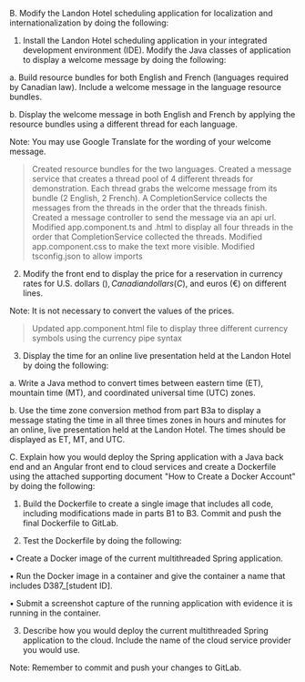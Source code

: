 B.  Modify the Landon Hotel scheduling application for localization and internationalization by doing the following:

1.   Install the Landon Hotel scheduling application in your integrated development environment (IDE). Modify the Java classes of application to display a welcome message by doing the following:

a.  Build resource bundles for both English and French (languages required by Canadian law). Include a welcome message in the language resource bundles.

b.  Display the welcome message in both English and French by applying the resource bundles using a different thread for each language.


Note: You may use Google Translate for the wording of your welcome message.

> Created resource bundles for the two languages.
> Created a message service that creates a thread pool of 4 different threads for demonstration.
> Each thread grabs the welcome message from its bundle (2 English, 2 French).
> A CompletionService collects the messages from the threads in the order that the threads finish.
> Created a message controller to send the message via an api url.
> Modified app.component.ts and .html to display all four threads in the order that CompletionService collected the threads.
> Modified app.component.css to make the text more visible.
> Modified tsconfig.json to allow imports

2.  Modify the front end to display the price for a reservation in currency rates for U.S. dollars ($), Canadian dollars (C$), and euros (€) on different lines.


Note: It is not necessary to convert the values of the prices.

> Updated app.component.html file to display three different currency symbols using the currency pipe syntax

3.  Display the time for an online live presentation held at the Landon Hotel by doing the following:

a.  Write a Java method to convert times between eastern time (ET), mountain time (MT), and coordinated universal time (UTC) zones.

b.  Use the time zone conversion method from part B3a to display a message stating the time in all three times zones in hours and minutes for an online, live presentation held at the Landon Hotel. The times should be displayed as ET, MT, and UTC.


C.  Explain how you would deploy the Spring application with a Java back end and an Angular front end to cloud services and create a Dockerfile using the attached supporting document "How to Create a Docker Account" by doing the following:

1.  Build the Dockerfile to create a single image that includes all code, including modifications made in parts B1 to B3. Commit and push the final Dockerfile to GitLab.

2.  Test the Dockerfile by doing the following:

•   Create a Docker image of the current multithreaded Spring application.

•   Run the Docker image in a container and give the container a name that includes D387_[student ID].

•   Submit a screenshot capture of the running application with evidence it is running in the container.

3.  Describe how you would deploy the current multithreaded Spring application to the cloud. Include the name of the cloud service provider you would use.


Note: Remember to commit and push your changes to GitLab.